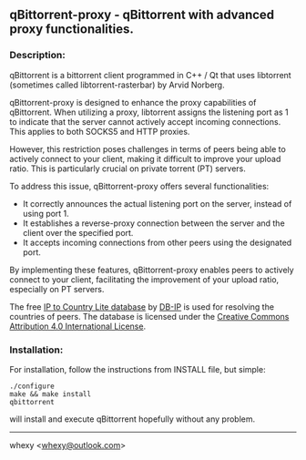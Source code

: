 qBittorrent-proxy - qBittorrent with advanced proxy functionalities.
------------------------------------------

### Description:
qBittorrent is a bittorrent client programmed in C++ / Qt that uses
libtorrent (sometimes called libtorrent-rasterbar) by Arvid Norberg.

qBittorrent-proxy is designed to enhance the proxy capabilities of qBittorrent. When utilizing a proxy, libtorrent assigns the listening port as 1 to indicate that the server cannot actively accept incoming connections. This applies to both SOCKS5 and HTTP proxies.

However, this restriction poses challenges in terms of peers being able to actively connect to your client, making it difficult to improve your upload ratio. This is particularly crucial on private torrent (PT) servers.

To address this issue, qBittorrent-proxy offers several functionalities:

- It correctly announces the actual listening port on the server, instead of using port 1.
- It establishes a reverse-proxy connection between the server and the client over the specified port.
- It accepts incoming connections from other peers using the designated port.

By implementing these features, qBittorrent-proxy enables peers to actively connect to your client, facilitating the improvement of your upload ratio, especially on PT servers.

The free [IP to Country Lite database](https://db-ip.com/db/download/ip-to-country-lite) by [DB-IP](https://db-ip.com/) is used for resolving the countries of peers. The database is licensed under the [Creative Commons Attribution 4.0 International License](https://creativecommons.org/licenses/by/4.0/).

### Installation:
For installation, follow the instructions from INSTALL file, but simple:

```
./configure
make && make install
qbittorrent
```

will install and execute qBittorrent hopefully without any problem.

------------------------------------------
whexy \<whexy@outlook.com\>
